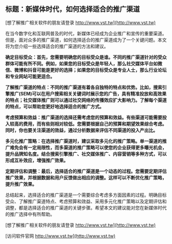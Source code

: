 ## **标题：新媒体时代，如何选择适合的推广渠道**

[想了解推广相关软件的朋友请登录 http://www.vst.tw](http://www.vst.tw)

在当今数字化和互联网普及的时代，新媒体已经成为企业推广和宣传的重要渠道。但是，面对众多的推广渠道，如何选择适合的推广渠道成为了一个关键问题。本文将为您介绍一些选择适合的推广渠道的方法和建议。

**确定目标受众：首先，您需要明确您的目标受众是谁。不同的推广渠道针对的受众群体可能有所不同。例如，如果您的目标受众是年轻人，那么社交媒体平台如微信、微博和抖音可能是更好的选择；如果您的目标受众是专业人士，那么行业论坛和专业网站可能更适合。**

**了解推广渠道的特点：不同的推广渠道有着各自独特的特点和优势。比如，搜索引擎推广(SEM)可以在用户搜索相关关键词时展示您的广告，具有精准投放和高效果的特点；社交媒体推广则可以通过社交网络的传播效应扩大影响力。了解每个渠道的特点，可以帮助您更好地选择适合的推广方式。**

**考虑预算和效益：推广渠道的选择还需考虑您的预算和效益。有些渠道可能需要投入较高的费用，而有些则相对较低。您需要根据自己的预算和期望效果综合考虑。同时，你也要关注渠道的效益，通过分析数据来评估不同渠道的投入产出比。**

**多元化推广策略：在选择推广渠道时，建议采取多元化的推广策略。单一渠道的推广难免会有一定局限性，而多渠道的推广策略可以使您的企业获得更多曝光机会，提升品牌知名度。结合搜索引擎推广、社交媒体推广、内容营销等多种方式，可以形成互补效应，增强推广效果。**

**定期评估和调整：最后，选择适合的推广渠道是一个动态的过程。您需要定期评估推广效果，并根据数据和用户反馈做出相应的调整。这样可以不断优化推广策略，提升推广效果。**

总结起来，选择适合的推广渠道是一个需要综合考虑多方面因素的过程。明确目标受众、了解推广渠道特点、考虑预算和效益、采用多元化推广策略以及定期评估和调整，都是选择适合的推广渠道的关键步骤。希望本文的建议能对您在新媒体时代的推广选择中有所帮助。

[想了解推广相关软件的朋友请登录 http://www.vst.tw](http://www.vst.tw)


[访问软件官网 http://www.vst.tw](http://www.vst.tw)
